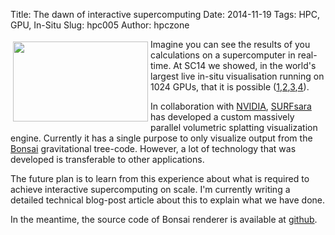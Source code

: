 Title:  The dawn of interactive supercomputing
Date: 2014-11-19
Tags: HPC, GPU, In-Situ
Slug: hpc005
Author: hpczone

<!-- PELICAN_BEGIN_SUMMARY -->

<img src="/images/Xshaped_bar.png" style="float:left; margin: 4px; height: 128; width: 216;" />

Imagine you can see the results of you calculations on a supercomputer in
real-time. At SC14 we showed, in the world's largest live in-situ visualisation
running on 1024 GPUs, that it is possible
([1][viz1],[2][viz2],[3][viz3],[4][viz4]).

<!-- PELICAN_END_SUMMARY -->

In collaboration with [NVIDIA][nvidia], [SURFsara][surfsara] has developed a
custom massively parallel volumetric splatting visualization engine. Currently
it has a single purpose to only visualize output from the [Bonsai][bonsai]
gravitational tree-code.  However, a lot of technology that was developed is
transferable to other applications.

The future plan is to learn from this experience about what is required to
achieve interactive supercomputing on scale. I'm currently writing a detailed
technical blog-post article about this to explain what we have done.

In the meantime, the source code of Bonsai renderer is available at
[github][bonsairenderer].



[nvidia]: http://www.nvidia.com
[surfsara]: http://www.surfsara.nl
[bonsai]: http://github.com/treecode/Bonsai
[bonsairenderer]: http://github.com/egaburov/Bonsai/tree/SC14_demo/tools/bonsaiRenderer
[viz1]: http://www.cscs.ch/index.php?id=1312
[viz2]: http://devblogs.nvidia.com/parallelforall/interactive-supercomputing-in-situ-visualization-tesla-gpus/
[viz3]: https://www.olcf.ornl.gov/2014/11/14/spiraling-back-in-time/
[viz4]: http://th.nao.ac.jp/release/20141112/index.html 


